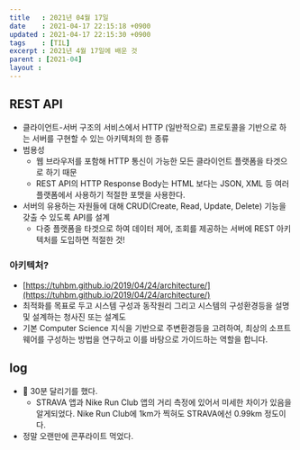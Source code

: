 ```yaml
---
title   : 2021년 04월 17일 
date    : 2021-04-17 22:15:18 +0900
updated : 2021-04-17 22:15:30 +0900
tags    : [TIL]
excerpt : 2021년 4월 17일에 배운 것 
parent : [2021-04]
layout : 
---
```

## REST API
- 클라이언트-서버 구조의 서비스에서 HTTP (일반적으로) 프로토콜을 기반으로 하는 서버를 구현할 수 있는 아키텍처의 한 종류  
- 범용성 
  - 웹 브라우저를 포함해 HTTP 통신이 가능한 모든 클라이언트 플랫폼을 타겟으로 하기 때문  
  - REST API의 HTTP Response Body는 HTML 보다는 JSON, XML 등 여러 플랫폼에서 사용하기 적절한 포맷을 사용한다.  
- 서버의 유용하는 자원들에 대해 CRUD(Create, Read, Update, Delete) 기능을 갖출 수 있도록 API를 설계  
  - 다중 플랫폼을 타겟으로 하여 데이터 제어, 조회를 제공하는 서버에 REST 아키텍처를 도입하면 적절한 것! 

### 아키텍처? 
- [https://tuhbm.github.io/2019/04/24/architecture/](https://tuhbm.github.io/2019/04/24/architecture/)
- 최적화를 목표로 두고 시스템 구성과 동작원리 그리고 시스템의 구성환경등을 설명 및 설계하는 청사진 또는 설계도
- 기본 Computer Science 지식을 기반으로 주변환경등을 고려하여, 최상의 소프트웨어를 구성하는 방법을 연구하고 이를 바탕으로 가이드하는 역할을 합니다.


## log 
- 🏃 30분 달리기를 했다. 
  - STRAVA 앱과 Nike Run Club 앱의 거리 측정에 있어서 미세한 차이가 있음을 알게되었다. Nike Run Club에 1km가 찍혀도 STRAVA에선 0.99km 정도이다.  
- 정말 오랜만에 콘푸라이트 먹었다. 